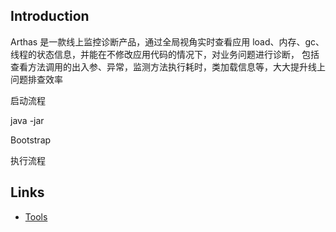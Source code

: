 ## Introduction

Arthas 是一款线上监控诊断产品，通过全局视角实时查看应用 load、内存、gc、线程的状态信息，并能在不修改应用代码的情况下，对业务问题进行诊断，
包括查看方法调用的出入参、异常，监测方法执行耗时，类加载信息等，大大提升线上问题排查效率



启动流程

java -jar 

Bootstrap





执行流程












## Links

- [Tools](/docs/CS/Java/Tools/Tools.md)